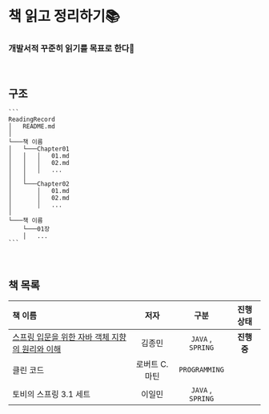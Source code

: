 # 책 읽고 정리하기📚
### 개발서적 꾸준히 읽기를 목표로 한다🌟
<br/>

## 구조
    ```
    ReadingRecord
    │   README.md
    │
    └───책 이름
    │   └───Chapter01
    │   │   │   01.md
    │   │   │   02.md
    │   │   │   ...
    │   │
    │   └───Chapter02
    │       │   01.md
    │       │   02.md
    │       │   ...
    │
    └───책 이름
        └───01장
        │   ...
    ```
<br/>

## 책 목록
| 책 이름 | 저자 | 구분 | 진행 상태 |
|:----------|:----------:|:----------:|:----------:|
| [스프링 입문을 위한 자바 객체 지향의 원리와 이해](https://github.com/soomin0328/ReadingRecord/tree/main/%EC%8A%A4%ED%94%84%EB%A7%81%20%EC%9E%85%EB%AC%B8%EC%9D%84%20%EC%9C%84%ED%95%9C%20%EC%9E%90%EB%B0%94%20%EA%B0%9D%EC%B2%B4%20%EC%A7%80%ED%96%A5%EC%9D%98%20%EC%9B%90%EB%A6%AC%EC%99%80%20%EC%9D%B4%ED%95%B4) | 김종민 | `JAVA` , `SPRING` | **진행 중** |
| 클린 코드 | 로버트 C. 마틴 | `PROGRAMMING` |  |
| 토비의 스프링 3.1 세트 | 이일민 | `JAVA` , `SPRING` |  |
